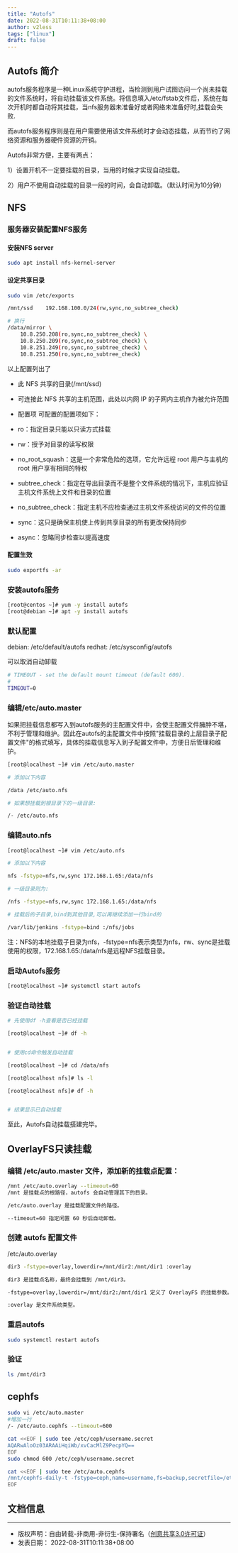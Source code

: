 ```yaml
---
title: "Autofs"
date: 2022-08-31T10:11:38+08:00
author: v2less
tags: ["linux"]
draft: false
---
```


## Autofs 简介

autofs服务程序是一种Linux系统守护进程，当检测到用户试图访问一个尚未挂载的文件系统时，将自动挂载该文件系统。将信息填入/etc/fstab文件后，系统在每次开机时都自动将其挂载，当nfs服务器未准备好或者网络未准备好时,挂载会失败.

而autofs服务程序则是在用户需要使用该文件系统时才会动态挂载，从而节约了网络资源和服务器硬件资源的开销。

Autofs非常方便，主要有两点：

1）设置开机不一定要挂载的目录，当用的时候才实现自动挂载。

2）用户不使用自动挂载的目录一段的时间，会自动卸载。（默认时间为10分钟）

## NFS
### 服务器安装配置NFS服务
#### 安装NFS server
```bash
sudo apt install nfs-kernel-server
```
#### 设定共享目录
```bash
sudo vim /etc/exports

/mnt/ssd	192.168.100.0/24(rw,sync,no_subtree_check)

# 换行
/data/mirror \
    10.8.250.208(ro,sync,no_subtree_check) \
    10.8.250.209(ro,sync,no_subtree_check) \
    10.8.251.249(ro,sync,no_subtree_check) \
    10.8.251.250(ro,sync,no_subtree_check)
```

以上配置列出了

- 此 NFS 共享的目录(/mnt/ssd)
- 可连接此 NFS 共享的主机范围，此处以内网 IP 的子网内主机作为被允许范围
- 配置项
可配置的配置项如下：

- ro：指定目录只能以只读方式挂载
- rw：授予对目录的读写权限
- no_root_squash：这是一个非常危险的选项，它允许远程 root 用户与主机的 root 用户享有相同的特权
- subtree_check：指定在导出目录而不是整个文件系统的情况下，主机应验证主机文件系统上文件和目录的位置
- no_subtree_check：指定主机不应检查通过主机文件系统访问的文件的位置
- sync：这只是确保主机使上传到共享目录的所有更改保持同步
- async：忽略同步检查以提高速度

#### 配置生效
```bash
sudo exportfs -ar
```
### 安装autofs服务
```bash
[root@centos ~]# yum -y install autofs
[root@debian ~]# apt -y install autofs
```

### 默认配置

debian: /etc/default/autofs
redhat: /etc/sysconfig/autofs

可以取消自动卸载
```bash
# TIMEOUT - set the default mount timeout (default 600).
#
TIMEOUT=0
```

### 编辑/etc/auto.master

如果把挂载信息都写入到autofs服务的主配置文件中，会使主配置文件臃肿不堪，不利于管理和维护。因此在autofs的主配置文件中按照"挂载目录的上层目录子配置文件"的格式填写，具体的挂载信息写入到子配置文件中，方便日后管理和维护。

```bash
[root@localhost ~]# vim /etc/auto.master

# 添加以下内容

/data /etc/auto.nfs

# 如果想挂载到根目录下的一级目录:

/- /etc/auto.nfs
```

### 编辑auto.nfs

```bash
[root@localhost ~]# vim /etc/auto.nfs

# 添加以下内容

nfs -fstype=nfs,rw,sync 172.168.1.65:/data/nfs

# 一级目录则为:

/nfs -fstype=nfs,rw,sync 172.168.1.65:/data/nfs

# 挂载后的子目录,bind到其他目录,可以再继续添加一行bind的

/var/lib/jenkins -fstype=bind :/nfs/jobs
```

注：NFS的本地挂载子目录为nfs，-fstype=nfs表示类型为nfs，rw、sync是挂载使用的权限，172.168.1.65:/data/nfs是远程NFS挂载目录。

### 启动Autofs服务

```bash
[root@localhost ~]# systemctl start autofs
```

### 验证自动挂载

```bash
# 先使用df -h查看是否已经挂载

[root@localhost ~]# df -h


# 使用cd命令触发自动挂载

[root@localhost ~]# cd /data/nfs

[root@localhost nfs]# ls -l

[root@localhost nfs]# df -h


# 结果显示已自动挂载
```

至此，Autofs自动挂载搭建完毕。

## OverlayFS只读挂载

### 编辑 /etc/auto.master 文件，添加新的挂载点配置：
```bash
/mnt /etc/auto.overlay --timeout=60
/mnt 是挂载点的根路径，autofs 会自动管理其下的目录。

/etc/auto.overlay 是挂载配置文件的路径。

--timeout=60 指定闲置 60 秒后自动卸载。
```

### 创建 autofs 配置文件
/etc/auto.overlay
```bash
dir3 -fstype=overlay,lowerdir=/mnt/dir2:/mnt/dir1 :overlay

dir3 是挂载点名称，最终会挂载到 /mnt/dir3。

-fstype=overlay,lowerdir=/mnt/dir2:/mnt/dir1 定义了 OverlayFS 的挂载参数。

:overlay 是文件系统类型。
```

### 重启autofs
```bash
sudo systemctl restart autofs
```
### 验证
```bash
ls /mnt/dir3
```
## cephfs

```bash
sudo vi /etc/auto.master
#增加一行
/- /etc/auto.cephfs --timeout=600

cat <<EOF | sudo tee /etc/ceph/username.secret
AQARwAloOz03ARAAiHqiWb/xvCacMlZ9PecpYQ==
EOF
sudo chmod 600 /etc/ceph/username.secret

cat <<EOF | sudo tee /etc/auto.cephfs
/mnt/cephfs-daily-t -fstype=ceph,name=username,fs=backup,secretfile=/etc/ceph/username.secret 10.8.118.220:6789,10.8.118.221:6789,10.8.118.222:6789:/volumes/username/username/3aefed6a-56c7-486b-b30d-a0bb327ed06d
EOF
```



## 文档信息
---
- 版权声明：自由转载-非商用-非衍生-保持署名（[创意共享3.0许可证](https://creativecommons.org/licenses/by-nc-nd/3.0/deed.zh)）
- 发表日期： 2022-08-31T10:11:38+08:00
